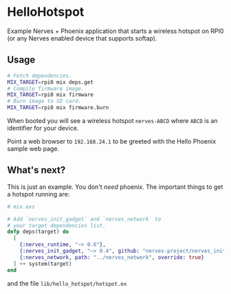 # HelloHotspot
Example Nerves + Phoenix application that starts a wireless hotspot on
RPI0 (or any Nerves enabled device that supports softap).

## Usage

```bash
# Fetch dependencies.
MIX_TARGET=rpi0 mix deps.get
# Compile firmware image.
MIX_TARGET=rpi0 mix firmware
# Burn image to SD card.
MIX_TARGET=rpi0 mix firmware.burn
```

When booted you will see a wireless hotspot `nerves-ABCD` where `ABCD` is an
identifier for your device.

Point a web browser to `192.168.24.1` to be greeted with the Hello Phoenix
sample web page.

## What's next?
This is just an example. You don't _need_ phoenix. The important things to get
a hotspot running are:

```elixir
# mix.exs

# Add `nerves_init_gadget` and `nerves_network` to
# your target dependencies list.
defp deps(target) do
  [
    {:nerves_runtime, "~> 0.6"},
    {:nerves_init_gadget, "~> 0.4", github: "nerves-project/nerves_init_gadget", branch: "one_dhcp"},
    {:nerves_network, path: "../nerves_network", override: true}
  ] ++ system(target)
end
```

and the file `lib/hello_hotspot/hotspot.ex`
